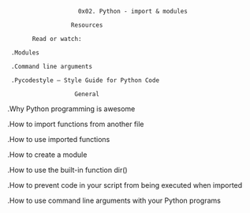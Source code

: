                         0x02. Python - import & modules

                      Resources

           Read or watch:

     .Modules

     .Command line arguments

     .Pycodestyle – Style Guide for Python Code
 
                       General
   .Why Python programming is awesome

   .How to import functions from another file

   .How to use imported functions

   .How to create a module

   .How to use the built-in function dir()

   .How to prevent code in your script from being executed when imported

   .How to use command line arguments with your Python programs

